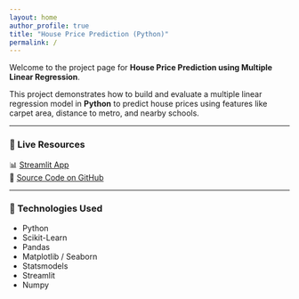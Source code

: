 ```yaml
---
layout: home
author_profile: true
title: "House Price Prediction (Python)"
permalink: /
---
```


Welcome to the project page for **House Price Prediction using Multiple Linear Regression**.

This project demonstrates how to build and evaluate a multiple linear regression model in **Python** to predict house prices using features like carpet area, distance to metro, and nearby schools.

---

### 🔗 Live Resources

📊 [Streamlit App](https://01-beda-house-price-prediction.streamlit.app/)  
📁 [Source Code on GitHub](https://github.com/kochezz/001-house-price-prediction-python)

---

### 🧠 Technologies Used

- Python
- Scikit-Learn
- Pandas
- Matplotlib / Seaborn
- Statsmodels
- Streamlit
- Numpy
